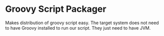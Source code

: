 # Groovy Script Packager

Makes distribution of groovy script easy. The target system does not need to have Groovy installed to run our script. They
just need to have JVM.


